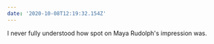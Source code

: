 ```yaml
---
date: '2020-10-08T12:19:32.154Z'
---
```


I never fully understood how spot on Maya Rudolph's impression was.
